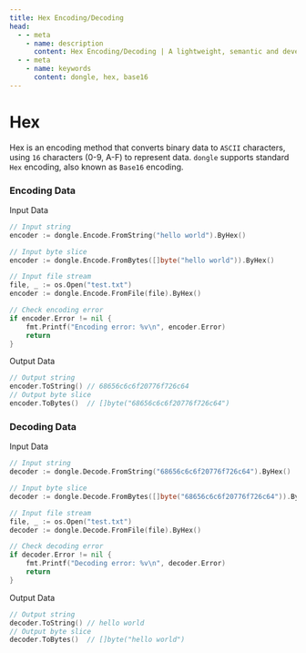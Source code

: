 ```yaml
---
title: Hex Encoding/Decoding
head:
  - - meta
    - name: description
      content: Hex Encoding/Decoding | A lightweight, semantic and developer-friendly golang encoding & crypto library
  - - meta
    - name: keywords
      content: dongle, hex, base16
---
```


# Hex

Hex is an encoding method that converts binary data to `ASCII` characters, using `16` characters (0-9, A-F) to represent data. `dongle` supports standard `Hex` encoding, also known as `Base16` encoding.

### Encoding Data

Input Data

```go
// Input string
encoder := dongle.Encode.FromString("hello world").ByHex()

// Input byte slice
encoder := dongle.Encode.FromBytes([]byte("hello world")).ByHex()

// Input file stream
file, _ := os.Open("test.txt")
encoder := dongle.Encode.FromFile(file).ByHex()

// Check encoding error
if encoder.Error != nil {
	fmt.Printf("Encoding error: %v\n", encoder.Error)
	return
}
```

Output Data

```go
// Output string
encoder.ToString() // 68656c6c6f20776f726c64
// Output byte slice
encoder.ToBytes()  // []byte("68656c6c6f20776f726c64")
```

### Decoding Data

Input Data

```go
// Input string
decoder := dongle.Decode.FromString("68656c6c6f20776f726c64").ByHex()

// Input byte slice
decoder := dongle.Decode.FromBytes([]byte("68656c6c6f20776f726c64")).ByHex()

// Input file stream
file, _ := os.Open("test.txt")
decoder := dongle.Decode.FromFile(file).ByHex()

// Check decoding error
if decoder.Error != nil {
	fmt.Printf("Decoding error: %v\n", decoder.Error)
	return
}
```

Output Data

```go
// Output string
decoder.ToString() // hello world
// Output byte slice
decoder.ToBytes()  // []byte("hello world")
```